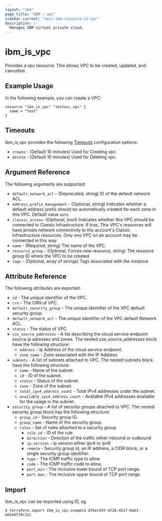 ```yaml
---
layout: "ibm"
page_title: "IBM : vpc"
sidebar_current: "docs-ibm-resource-is-vpc"
description: |-
  Manages IBM virtual private cloud.
---
```


# ibm\_is_vpc

Provides a vpc resource. This allows VPC to be created, updated, and cancelled.


## Example Usage

In the following example, you can create a VPC:

```hcl
resource "ibm_is_vpc" "testacc_vpc" {
  name = "test"
}

```

## Timeouts

ibm_is_vpc provides the following [Timeouts](https://www.terraform.io/docs/configuration/resources.html#timeouts) configuration options:

* `create` - (Default 10 minutes) Used for Creating vpc.
* `delete` - (Default 10 minutes) Used for Deleting vpc.


## Argument Reference

The following arguments are supported:

* `default_network_acl` - (Deprecated, string) ID of the default network ACL.
* `address_prefix_management` - (Optional, string) Indicates whether a default address prefix should be automatically created for each zone in this VPC. Default value `auto`
* `classic_access` -(Optional, bool) Indicates whether this VPC should be connected to Classic Infrastructure. If true, This VPC's resources will have private network connectivity to the account's Classic Infrastructure resources. Only one VPC on an account may be connected in this way. 
* `name` - (Required, string) The name of the VPC.
* `resource_group` - (Optional, Forces new resource, string) The resource group ID where the VPC to be created
* `tags` - (Optional, array of strings) Tags associated with the instance.

## Attribute Reference

The following attributes are exported:

* `id` - The unique identifier of the VPC.
* `crn` - The CRN of VPC.
* `default_security_group` - The unique identifier of the VPC default security group.
* `default_network_acl` - The unique identifier of the VPC default Network ACL.
* `status` - The status of VPC.
* `cse_source_addresses` - A list describing the cloud service endpoint source ip adresses and zones. The nested cse_source_addresses block have the following structure:
  * `address` - Ip Address of the cloud service endpoint.
  * `zone_name` - Zone associated with the IP Address.
* `subnets` - A list of subnets attached to VPC. The nested subnets block have the following structure:
  * `name` - Name of the subnet.
  * `id` - ID of the subnet.
  * `status` -  Status of the subnet.
  * `zone` -  Zone of the subnet.
  * `total_ipv4_address_count` - Total IPv4 addresses under the subnet.
  * `available_ipv4_address_count` - Available IPv4 addresses available for the usage in the subnet.  
* `security_group` - A list of security groups attached to VPC. The nested security group block has the following structure:
  * `group_id` - Security group ID.
  * `group_name` - Name of the security group.
  * `rules` -  Set of rules attached to a security group
    * `rule_id` - ID of the rule
    * `direction` - Direction of the traffic either inbound or outbound
    * `ip_version` - ip version either ipv4 or ipv6
    * `remote` - Security group id, an IP address, a CIDR block, or a single security group identifier.
    * `type` - The ICMP traffic type to allow.
    * `code` - The ICMP traffic code to allow.
    * `port_min` - The inclusive lower bound of TCP port range. 
    * `port_max` - The inclusive upper bound of TCP port range. 


## Import

ibm_is_vpc can be imported using ID, eg

```
$ terraform import ibm_is_vpc.example d7bec597-4726-451f-8a63-e62e6f19c32c
```